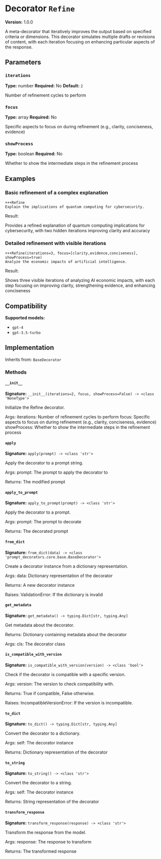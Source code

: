# Decorator `Refine`

**Version:** 1.0.0

A meta-decorator that iteratively improves the output based on specified criteria or dimensions. This decorator simulates multiple drafts or revisions of content, with each iteration focusing on enhancing particular aspects of the response.

## Parameters

### `iterations`

**Type:** number
**Required:** No
**Default:** `2`

Number of refinement cycles to perform

### `focus`

**Type:** array
**Required:** No

Specific aspects to focus on during refinement (e.g., clarity, conciseness, evidence)

### `showProcess`

**Type:** boolean
**Required:** No

Whether to show the intermediate steps in the refinement process

## Examples

### Basic refinement of a complex explanation

```
+++Refine
Explain the implications of quantum computing for cybersecurity.
```

Result:

Provides a refined explanation of quantum computing implications for cybersecurity, with two hidden iterations improving clarity and accuracy

### Detailed refinement with visible iterations

```
+++Refine(iterations=3, focus=[clarity,evidence,conciseness], showProcess=true)
Analyze the economic impacts of artificial intelligence.
```

Result:

Shows three visible iterations of analyzing AI economic impacts, with each step focusing on improving clarity, strengthening evidence, and enhancing conciseness

## Compatibility

**Supported models:**

- `gpt-4`
- `gpt-3.5-turbo`

## Implementation

Inherits from: `BaseDecorator`

### Methods

#### `__init__`

**Signature:** `__init__(iterations=2, focus, showProcess=False) -> <class 'NoneType'>`

Initialize the Refine decorator.

Args:
    iterations: Number of refinement cycles to perform
    focus: Specific aspects to focus on during refinement (e.g., clarity, conciseness, evidence)
    showProcess: Whether to show the intermediate steps in the refinement process

#### `apply`

**Signature:** `apply(prompt) -> <class 'str'>`

Apply the decorator to a prompt string.

Args:
    prompt: The prompt to apply the decorator to


Returns:
    The modified prompt

#### `apply_to_prompt`

**Signature:** `apply_to_prompt(prompt) -> <class 'str'>`

Apply the decorator to a prompt.

Args:
    prompt: The prompt to decorate

Returns:
    The decorated prompt

#### `from_dict`

**Signature:** `from_dict(data) -> <class 'prompt_decorators.core.base.BaseDecorator'>`

Create a decorator instance from a dictionary representation.

Args:
    data: Dictionary representation of the decorator

Returns:
    A new decorator instance

Raises:
    ValidationError: If the dictionary is invalid

#### `get_metadata`

**Signature:** `get_metadata() -> typing.Dict[str, typing.Any]`

Get metadata about the decorator.

Returns:
    Dictionary containing metadata about the decorator


Args:
    cls: The decorator class

#### `is_compatible_with_version`

**Signature:** `is_compatible_with_version(version) -> <class 'bool'>`

Check if the decorator is compatible with a specific version.

Args:
    version: The version to check compatibility with.


Returns:
    True if compatible, False otherwise.


Raises:
    IncompatibleVersionError: If the version is incompatible.

#### `to_dict`

**Signature:** `to_dict() -> typing.Dict[str, typing.Any]`

Convert the decorator to a dictionary.

Args:
    self: The decorator instance

Returns:
    Dictionary representation of the decorator

#### `to_string`

**Signature:** `to_string() -> <class 'str'>`

Convert the decorator to a string.

Args:
    self: The decorator instance

Returns:
    String representation of the decorator

#### `transform_response`

**Signature:** `transform_response(response) -> <class 'str'>`

Transform the response from the model.

Args:
    response: The response to transform

Returns:
    The transformed response
